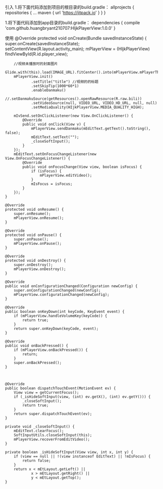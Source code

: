 引入
1.将下面代码添加到项目的根目录的build.gradle：
allprojects {
	repositories {
		...
		maven { url 'https://jitpack.io' }
	}
}
  
1.将下面代码添加到app目录的build.gradle：
dependencies {
        compile 'com.github.huangbryant210707:HIjkPlayerView:1.0.0'
}

使用
@Override
    protected void onCreate(Bundle savedInstanceState) {
        super.onCreate(savedInstanceState);
        setContentView(R.layout.activity_main);
        mPlayerView = (HIjkPlayerView) findViewById(R.id.player_view);
        
        //视频未播放时的封面图片
        Glide.with(this).load(IMAGE_URL).fitCenter().into(mPlayerView.mPlayerThumb);
        mPlayerView.init()
                .setTitle("title") //视频的的标题 
                .setSkipTip(1000*60*1) 
                .enableDanmaku()
                //.setDanmakuSource(getResources().openRawResource(R.raw.bili))
                .setVideoSource(null, VIDEO_URL, VIDEO_HD_URL, null, null)
                .setMediaQuality(HIjkPlayerView.MEDIA_QUALITY_HIGH);

        mIvSend.setOnClickListener(new View.OnClickListener() {
            @Override
            public void onClick(View v) {
                mPlayerView.sendDanmaku(mEditText.getText().toString(), false);
                mEditText.setText("");
                _closeSoftInput();
            }
        });
        mEditText.setOnFocusChangeListener(new View.OnFocusChangeListener() {
            @Override
            public void onFocusChange(View view, boolean isFocus) {
                if (isFocus) {
                    mPlayerView.editVideo();
                }
                mIsFocus = isFocus;
            }
        });
    }

    @Override
    protected void onResume() {
        super.onResume();
        mPlayerView.onResume();
    }

    @Override
    protected void onPause() {
        super.onPause();
        mPlayerView.onPause();
    }

    @Override
    protected void onDestroy() {
        super.onDestroy();
        mPlayerView.onDestroy();
    }

    @Override
    public void onConfigurationChanged(Configuration newConfig) {
        super.onConfigurationChanged(newConfig);
        mPlayerView.configurationChanged(newConfig);
    }

    @Override
    public boolean onKeyDown(int keyCode, KeyEvent event) {
        if (mPlayerView.handleVolumeKey(keyCode)) {
            return true;
        }
        return super.onKeyDown(keyCode, event);
    }

    @Override
    public void onBackPressed() {
        if (mPlayerView.onBackPressed()) {
            return;
        }
        super.onBackPressed();
    }



    @Override
    public boolean dispatchTouchEvent(MotionEvent ev) {
        View view = getCurrentFocus();
        if (_isHideSoftInput(view, (int) ev.getX(), (int) ev.getY())) {
            _closeSoftInput();
            return true;
        }
        return super.dispatchTouchEvent(ev);
    }

    private void _closeSoftInput() {
        mEditText.clearFocus();
        SoftInputUtils.closeSoftInput(this);
        mPlayerView.recoverFromEditVideo();
    }

    private boolean _isHideSoftInput(View view, int x, int y) {
        if (view == null || !(view instanceof EditText) || !mIsFocus) {
            return false;
        }
        return x < mEtLayout.getLeft() ||
                x > mEtLayout.getRight() ||
                y < mEtLayout.getTop();
    }
